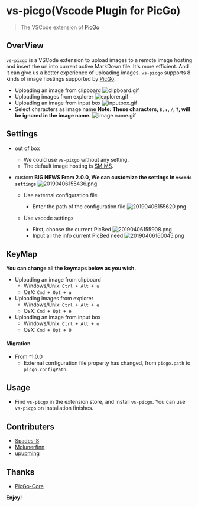 # vs-picgo(Vscode Plugin for PicGo)

> The VSCode extension of [PicGo](https://github.com/PicGo)

## OverView

`vs-picgo` is a VSCode extension to upload images to a remote image hosting and insert the url into current active MarkDown file. It's more efficient. And it can give us a better experience of uploading images. `vs-picgo` supports 8 kinds of image hostings supported by [PicGo](https://github.com/PicGo).

- Uploading an image from clipboard
![clipboard.gif](https://i.loli.net/2019/03/21/5c93900712842.gif)
- Uploading images from explorer
![explorer.gif](https://i.loli.net/2019/03/21/5c9390959d7a1.gif)
- Uploading an image from input box
![inputbox.gif](https://i.loli.net/2019/03/21/5c939163807b6.gif)
- Select characters as image name
**Note: These characters, `$`, `:`, `/`, `?`, will be ignored in the image name.**
![image name.gif](https://i.loli.net/2019/03/21/5c9392c749d99.gif)

## Settings

- out of box
	* We could use `vs-picgo` without any setting.
	* The default image hosting is [SM.MS](https://sm.ms/).
- custom  **BIG NEWS  From 2.0.0, We can customize the settings in `vscode settings`**
  ![20190406155436.png](https://i.loli.net/2019/04/06/5ca85b3f1b952.png)

  * Use external configuration file
    * Enter the path of the configuration file 
    ![20190406155620.png](https://i.loli.net/2019/04/06/5ca85ba6c5858.png)

  * Use vscode settings
    * First, choose the current PicBed
    ![20190406155908.png](https://i.loli.net/2019/04/06/5ca85c4f0f93e.png)
    * Input all the info current PicBed need
    ![20190406160045.png](https://i.loli.net/2019/04/06/5ca85cb35667c.png)


## KeyMap

**You can change all the keymaps below as you wish.**

- Uploading an image from clipboard
	* Windows/Unix: `Ctrl + Alt + u`
	* OsX: `Cmd + Opt + u`
- Uploading images from explorer
	* Windows/Unix: `Ctrl + Alt + e`
	* OsX: `Cmd + Opt + e`
- Uploading an image from input box 
	* Windows/Unix: `Ctrl + Alt + o`
	* OsX: `Cmd + Opt + 0`



#### Migration

* From ^1.0.0
  * External configuration file property has changed, from `picgo.path` to `picgo.configPath`.

## Usage

- Find `vs-picgo` in the extension store, and install `vs-picgo`. You can use `vs-picgo` on installation finishes. 

## Contributers

- [Spades-S](https://github.com/Spades-S)
- [Molunerfinn](https://github.com/Molunerfinn)
- [upupming](https://github.com/upupming)

## Thanks

- [PicGo-Core](https://github.com/PicGo/PicGo-Core)

**Enjoy!**
